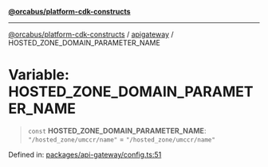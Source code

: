 [**@orcabus/platform-cdk-constructs**](../../../../README.md)

***

[@orcabus/platform-cdk-constructs](../../../../README.md) / [apigateway](../README.md) / HOSTED\_ZONE\_DOMAIN\_PARAMETER\_NAME

# Variable: HOSTED\_ZONE\_DOMAIN\_PARAMETER\_NAME

> `const` **HOSTED\_ZONE\_DOMAIN\_PARAMETER\_NAME**: `"/hosted_zone/umccr/name"` = `"/hosted_zone/umccr/name"`

Defined in: [packages/api-gateway/config.ts:51](https://github.com/OrcaBus/platform-cdk-constructs/blob/main/packages/api-gateway/config.ts#L51)
